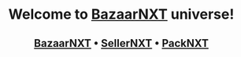 <div align="center">
  <h1>Welcome to <a href="https://bazaarnxt.com" target="_blank"><strong>BazaarNXT</strong></a> universe!</h1>
  <h2>
    <a href="https://bazaarnxt.com" target="_blank"><strong>BazaarNXT</strong></a> • <a href="https://sellernxt.com" target="_blank"><strong>SellerNXT</strong></a> • <a href="https://packnxt.com" target="_blank"><strong>PackNXT</strong></a>
  </h2>
</div>
